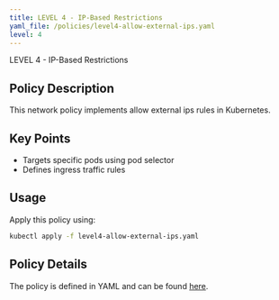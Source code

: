 ```yaml
---
title: LEVEL 4 - IP-Based Restrictions
yaml_file: /policies/level4-allow-external-ips.yaml
level: 4
---
```


LEVEL 4 - IP-Based Restrictions

## Policy Description

This network policy implements allow external ips rules in Kubernetes.

## Key Points

- Targets specific pods using pod selector
- Defines ingress traffic rules

## Usage

Apply this policy using:
```bash
kubectl apply -f level4-allow-external-ips.yaml
```

## Policy Details

The policy is defined in YAML and can be found [here](/policies/level4-allow-external-ips.yaml).
